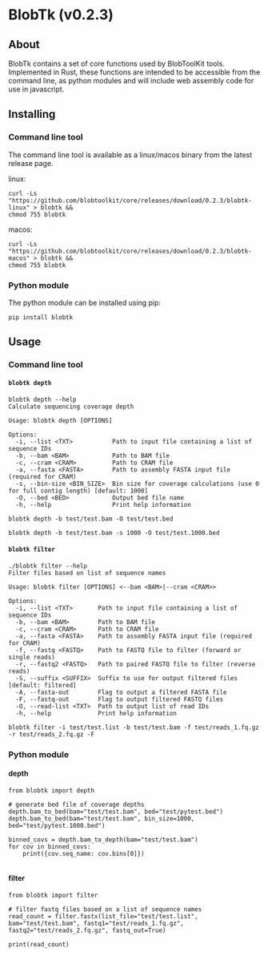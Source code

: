# BlobTk (v0.2.3)

## About

BlobTk contains a set of core functions used by BlobToolKit tools. Implemented in Rust, these functions are intended to be accessible from the command line, as python modules and will include web assembly code for use in javascript.

## Installing

### Command line tool

The command line tool is available as a linux/macos binary from the latest release page.

linux:

```
curl -Ls "https://github.com/blobtoolkit/core/releases/download/0.2.3/blobtk-linux" > blobtk &&
chmod 755 blobtk
```

macos:

```
curl -Ls "https://github.com/blobtoolkit/core/releases/download/0.2.3/blobtk-macos" > blobtk &&
chmod 755 blobtk
```

### Python module

The python module can be installed using pip:

```
pip install blobtk
```

## Usage

### Command line tool

#### `blobtk depth`

```
blobtk depth --help
Calculate sequencing coverage depth

Usage: blobtk depth [OPTIONS]

Options:
  -i, --list <TXT>           Path to input file containing a list of sequence IDs
  -b, --bam <BAM>            Path to BAM file
  -c, --cram <CRAM>          Path to CRAM file
  -a, --fasta <FASTA>        Path to assembly FASTA input file (required for CRAM)
  -s, --bin-size <BIN_SIZE>  Bin size for coverage calculations (use 0 for full contig length) [default: 1000]
  -O, --bed <BED>            Output bed file name
  -h, --help                 Print help information
```

```
blobtk depth -b test/test.bam -O test/test.bed

blobtk depth -b test/test.bam -s 1000 -O test/test.1000.bed
```

#### `blobtk filter`

```
./blobtk filter --help
Filter files based on list of sequence names

Usage: blobtk filter [OPTIONS] <--bam <BAM>|--cram <CRAM>>

Options:
  -i, --list <TXT>       Path to input file containing a list of sequence IDs
  -b, --bam <BAM>        Path to BAM file
  -c, --cram <CRAM>      Path to CRAM file
  -a, --fasta <FASTA>    Path to assembly FASTA input file (required for CRAM)
  -f, --fastq <FASTQ>    Path to FASTQ file to filter (forward or single reads)
  -r, --fastq2 <FASTQ>   Path to paired FASTQ file to filter (reverse reads)
  -S, --suffix <SUFFIX>  Suffix to use for output filtered files [default: filtered]
  -A, --fasta-out        Flag to output a filtered FASTA file
  -F, --fastq-out        Flag to output filtered FASTQ files
  -O, --read-list <TXT>  Path to output list of read IDs
  -h, --help             Print help information
```

```
blobtk filter -i test/test.list -b test/test.bam -f test/reads_1.fq.gz -r test/reads_2.fq.gz -F
```

### Python module

#### depth

```
from blobtk import depth

# generate bed file of coverage depths
depth.bam_to_bed(bam="test/test.bam", bed="test/pytest.bed")
depth.bam_to_bed(bam="test/test.bam", bin_size=1000, bed="test/pytest.1000.bed")

binned_covs = depth.bam_to_depth(bam="test/test.bam")
for cov in binned_covs:
    print({cov.seq_name: cov.bins[0]})


```

#### filter

```
from blobtk import filter

# filter fastq files based on a list of sequence names
read_count = filter.fastx(list_file="test/test.list", bam="test/test.bam", fastq1="test/reads_1.fq.gz", fastq2="test/reads_2.fq.gz", fastq_out=True)

print(read_count)
```
